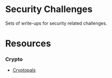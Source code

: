 # Security Challenges
Sets of write-ups for security related challenges.

# Resources

### Crypto
+ [Cryptopals](https://cryptopals.com/)
